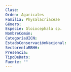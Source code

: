 ```yaml
---
Clase: 
Orden: Agaricales
Familia: Physalacriaceae
Género: 
Especie: Gloiocephala sp.
NombreComún: 
CategoríaUICN: 
EstadoConservaciónNacional: 
SectorenlaRBHH: 
Presencia: 
TipoDeDato: 
Fuente: ""
---
```


